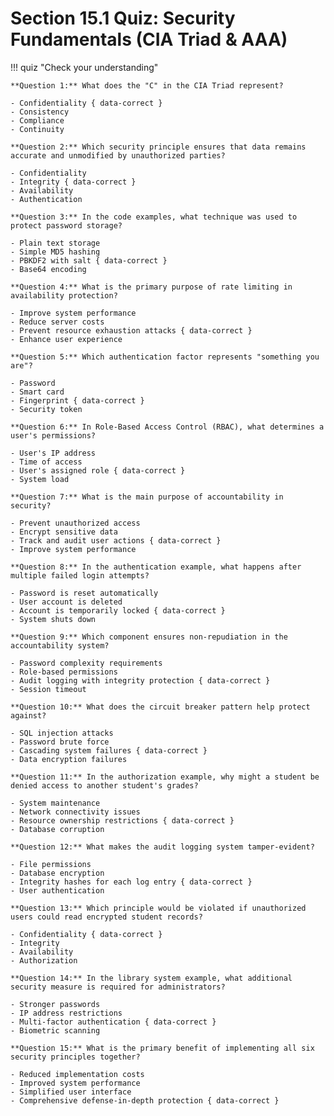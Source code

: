 # Section 15.1 Quiz: Security Fundamentals (CIA Triad & AAA)

!!! quiz "Check your understanding"

    **Question 1:** What does the "C" in the CIA Triad represent?

    - Confidentiality { data-correct }
    - Consistency
    - Compliance
    - Continuity

    **Question 2:** Which security principle ensures that data remains accurate and unmodified by unauthorized parties?

    - Confidentiality
    - Integrity { data-correct }
    - Availability
    - Authentication

    **Question 3:** In the code examples, what technique was used to protect password storage?

    - Plain text storage
    - Simple MD5 hashing
    - PBKDF2 with salt { data-correct }
    - Base64 encoding

    **Question 4:** What is the primary purpose of rate limiting in availability protection?

    - Improve system performance
    - Reduce server costs
    - Prevent resource exhaustion attacks { data-correct }
    - Enhance user experience

    **Question 5:** Which authentication factor represents "something you are"?

    - Password
    - Smart card
    - Fingerprint { data-correct }
    - Security token

    **Question 6:** In Role-Based Access Control (RBAC), what determines a user's permissions?

    - User's IP address
    - Time of access
    - User's assigned role { data-correct }
    - System load

    **Question 7:** What is the main purpose of accountability in security?

    - Prevent unauthorized access
    - Encrypt sensitive data
    - Track and audit user actions { data-correct }
    - Improve system performance

    **Question 8:** In the authentication example, what happens after multiple failed login attempts?

    - Password is reset automatically
    - User account is deleted
    - Account is temporarily locked { data-correct }
    - System shuts down

    **Question 9:** Which component ensures non-repudiation in the accountability system?

    - Password complexity requirements
    - Role-based permissions
    - Audit logging with integrity protection { data-correct }
    - Session timeout

    **Question 10:** What does the circuit breaker pattern help protect against?

    - SQL injection attacks
    - Password brute force
    - Cascading system failures { data-correct }
    - Data encryption failures

    **Question 11:** In the authorization example, why might a student be denied access to another student's grades?

    - System maintenance
    - Network connectivity issues
    - Resource ownership restrictions { data-correct }
    - Database corruption

    **Question 12:** What makes the audit logging system tamper-evident?

    - File permissions
    - Database encryption
    - Integrity hashes for each log entry { data-correct }
    - User authentication

    **Question 13:** Which principle would be violated if unauthorized users could read encrypted student records?

    - Confidentiality { data-correct }
    - Integrity
    - Availability
    - Authorization

    **Question 14:** In the library system example, what additional security measure is required for administrators?

    - Stronger passwords
    - IP address restrictions
    - Multi-factor authentication { data-correct }
    - Biometric scanning

    **Question 15:** What is the primary benefit of implementing all six security principles together?

    - Reduced implementation costs
    - Improved system performance
    - Simplified user interface
    - Comprehensive defense-in-depth protection { data-correct }
